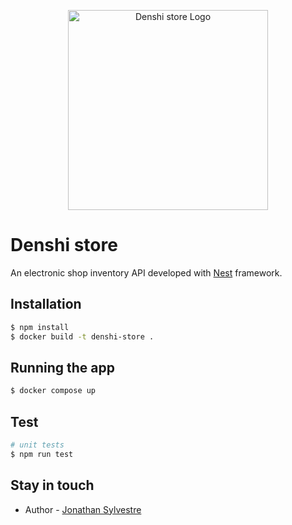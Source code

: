 <p align="center">
  <img src="https://media.gcflearnfree.org/content/55e0730c7dd48174331f5164_01_17_2014/whatisacomputer_mac.jpg" width="320" alt="Denshi store Logo" />
  <h1>Denshi store</h1>
</p>

[circleci-image]: https://img.shields.io/circleci/build/github/nestjs/nest/master?token=abc123def456
[circleci-url]: https://circleci.com/gh/nestjs/nest


An electronic shop inventory API developed with [Nest](https://github.com/nestjs/nest) framework.

## Installation

```bash
$ npm install
$ docker build -t denshi-store .
```

## Running the app

```bash
$ docker compose up
```

## Test

```bash
# unit tests
$ npm run test

```


## Stay in touch

- Author - [Jonathan Sylvestre](https://github.com/Stovenn)

